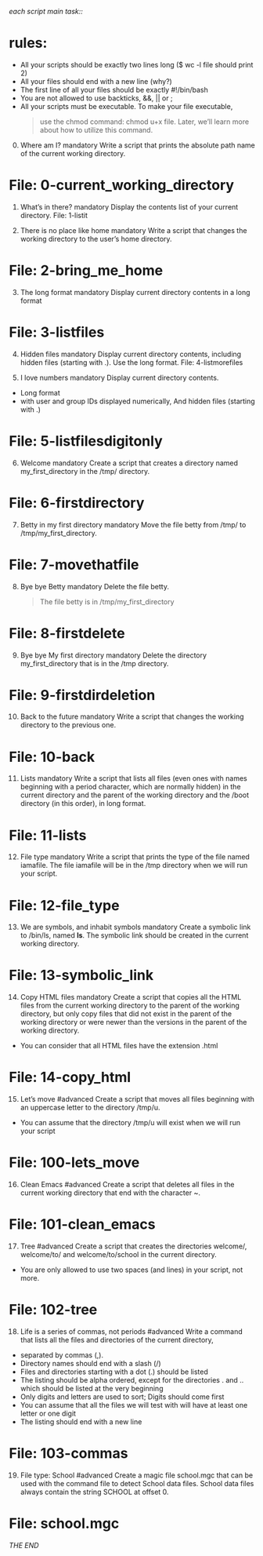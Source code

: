 
*each script main task::*
# rules:
- All your scripts should be exactly two lines long ($ wc -l file should print 2)
- All your files should end with a new line (why?)
- The first line of all your files should be exactly #!/bin/bash
- You are not allowed to use backticks, &&, || or ;
- All your scripts must be executable. To make your file executable, 
    > use the chmod command: chmod u+x file. Later, we’ll learn more about how to utilize this command.

0. Where am I?
mandatory
Write a script that prints the absolute path name of the current working directory.
# File: 0-current_working_directory

1. What’s in there?
mandatory
Display the contents list of your current directory.
File: 1-listit

2. There is no place like home
mandatory
Write a script that changes the working directory to the user’s home directory.
# File: 2-bring_me_home

3. The long format
mandatory
Display current directory contents in a long format
# File: 3-listfiles

4. Hidden files
mandatory
Display current directory contents, including hidden files (starting with .). Use the long format.
File: 4-listmorefiles

5. I love numbers
mandatory
Display current directory contents.
- Long format
- with user and group IDs displayed numerically, 
    And hidden files (starting with .)
# File: 5-listfilesdigitonly

6. Welcome
mandatory
Create a script that creates a directory named my_first_directory in the /tmp/ directory.
# File: 6-firstdirectory

7. Betty in my first directory
mandatory
Move the file betty from /tmp/ to /tmp/my_first_directory.
# File: 7-movethatfile

8. Bye bye Betty
mandatory
Delete the file betty.
    > The file betty is in /tmp/my_first_directory
# File: 8-firstdelete

9. Bye bye My first directory
mandatory
Delete the directory my_first_directory that is in the /tmp directory.
# File: 9-firstdirdeletion

10. Back to the future
mandatory
Write a script that changes the working directory to the previous one.
# File: 10-back

11. Lists
mandatory
Write a script that lists all files (even ones with names beginning with a period character,
 which are normally hidden) in the current directory and the parent of the working directory 
 and the /boot directory (in this order), in long format.
# File: 11-lists

12. File type
mandatory
Write a script that prints the type of the file named iamafile. 
    The file iamafile will be in the /tmp directory when we will run your script.
# File: 12-file_type

13. We are symbols, and inhabit symbols
mandatory
Create a symbolic link to /bin/ls, named __ls__. 
    The symbolic link should be created in the current working directory.
# File: 13-symbolic_link

14. Copy HTML files
mandatory
Create a script that copies all the HTML files from the current working directory
     to the parent of the working directory, 
        but only copy files that did not exist in the parent of the working directory or were newer than the versions in the parent of the working directory.
- You can consider that all HTML files have the extension .html
# File: 14-copy_html

15. Let’s move
#advanced
Create a script that moves all files beginning 
    with an uppercase letter to the directory /tmp/u.
- You can assume that the directory /tmp/u will exist when we will run your script
# File: 100-lets_move

16. Clean Emacs
#advanced
Create a script that deletes all files in the current working directory 
    that end with the character ~.
# File: 101-clean_emacs

17. Tree
#advanced
Create a script that creates the directories welcome/, welcome/to/ 
    and welcome/to/school in the current directory.
- You are only allowed to use two spaces (and lines) in your script, not more.
# File: 102-tree

18. Life is a series of commas, not periods
#advanced
Write a command that lists all the files 
and directories of the current directory, 
- separated by commas (,).
- Directory names should end with a slash (/)
- Files and directories starting with a dot (.) should be listed
- The listing should be alpha ordered, except for the directories . and .. which should be listed at the very beginning
- Only digits and letters are used to sort; Digits should come first
- You can assume that all the files we will test with will have at least one letter or one digit
- The listing should end with a new line
# File: 103-commas

19. File type: School
#advanced
Create a magic file school.mgc 
that can be used with the command file to detect School data files.
 School data files always contain the string SCHOOL at offset 0.
# File: school.mgc


*THE END*
